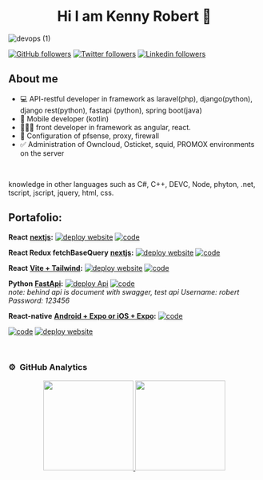 <div align="center">
<h1 align="center">Hi I am Kenny Robert 👋</h1>
</div>

![devops (1)](https://user-images.githubusercontent.com/21204983/233859758-6ee81432-8057-4a5d-8703-fbf15b8d5f3b.png)



[![GitHub followers](https://img.shields.io/github/followers/skenrobert?style=social)](https://github.com/skenrobert)
[![Twitter followers](https://badgen.net/badge/icon/twitter?icon=twitter&label)](https://twitter.com/Kenny_Robert)
[![Linkedin followers](https://img.shields.io/badge/devops-linkedin-blue)](https://www.linkedin.com/in/kenny-robert-mora/)


## About me
- 💻 API-restful developer in framework as laravel(php), django(python), django rest(python), fastapi (python), spring boot(java)
- 📲 Mobile developer (kotlin)
- 👨🏾‍💻 front developer in framework as angular, react.
- 🔄️ Configuration of pfsense, proxy, firewall
- ✅ Administration of Owncloud, Osticket, squid, PROMOX environments on the server
<br>

knowledge in other languages such as C#, C++, DEVC, Node, phyton, .net, tscript, jscript, jquery, html, css.


## Portafolio:

**React** **[nextjs](https://nextjs.org/docs/getting-started/installation):**
   [![deploy website](https://img.shields.io/badge/website-nextjs-blueviolet?style=plastic&logo=nodedotjs)](https://firstnextjs-coral.vercel.app/)
   [![code](https://img.shields.io/badge/code-nextjs-blueviolet?style=plastic&logo=nodedotjs)](https://github.com/skenrobert/firstnextjs)
   
 **React Redux fetchBaseQuery** **[nextjs](https://nextjs.org/docs/getting-started/installation):**
   [![deploy website](https://img.shields.io/badge/website-nextjs-blueviolet?style=plastic&logo=nodedotjs)](https://nextjs-redux-one.vercel.app/)
   [![code](https://img.shields.io/badge/code-nextjs-blueviolet?style=plastic&logo=nodedotjs)](https://github.com/skenrobert/nextjs-redux)

**React** **[Vite + Tailwind](https://vitejs.dev/guide/):**
   [![deploy website](https://img.shields.io/badge/website-viteReact-blue?style=plastic&logo=nodedotjs)](https://skenrobert.github.io/vite-react-task/)
   [![code](https://img.shields.io/badge/code-viteReact-blue?style=plastic&logo=nodedotjs)](https://github.com/skenrobert/vite-react-task)



 **Python** **[FastApi](https://fastapi.tiangolo.com/es/):**
     [![deploy Api](https://img.shields.io/badge/backend-fastapi-succes?style=plasti&logo=python)](https://j8h2ff.deta.dev/docs#/)
     [![code](https://img.shields.io/badge/code-fastapi-succes?style=plasti&logo=python)](https://github.com/skenrobert/fastapitest)
     <br>
*note: behind api is document with swagger, test api 
Username: robert
Password: 123456*



**React-native** **[Android + Expo or iOS + Expo](https://docs.expo.dev/router/installation/):**
   [![code](https://img.shields.io/badge/code-reactNative-blue?logo=react&logoColor=f5f5f5)](https://github.com/skenrobert/build-deploy-reactnative)
  
   [![code](https://img.shields.io/badge/iOS+QR-scanner-orange?style=plastic&logo=apple)](https://github.com/skenrobert/build-deploy-reactnative)
   [![deploy website](https://img.shields.io/badge/Android+QR-scanner-orange?style=plastic&logo=android)](https://skenrobert.github.io/vite-react-task/)

   

     
     
<br>

### ⚙️ &nbsp;GitHub Analytics

<p align="center">
<a href="https://github.com/skenrobert">
  <img height="180em" src="https://github-readme-stats-eight-theta.vercel.app/api?username=skenrobert&show_icons=true&theme=algolia&include_all_commits=true&count_private=true"/>
  <img height="180em" src="https://github-readme-stats-eight-theta.vercel.app/api/top-langs/?username=skenrobert&layout=compact&langs_count=8&theme=algolia"/>
</a>
</p>
